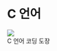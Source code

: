 # C 언어
<img src="https://dojang.io/pluginfile.php/1296/block_html/content/cover_006759.jpg"></img>  
C 언어 코딩 도장
